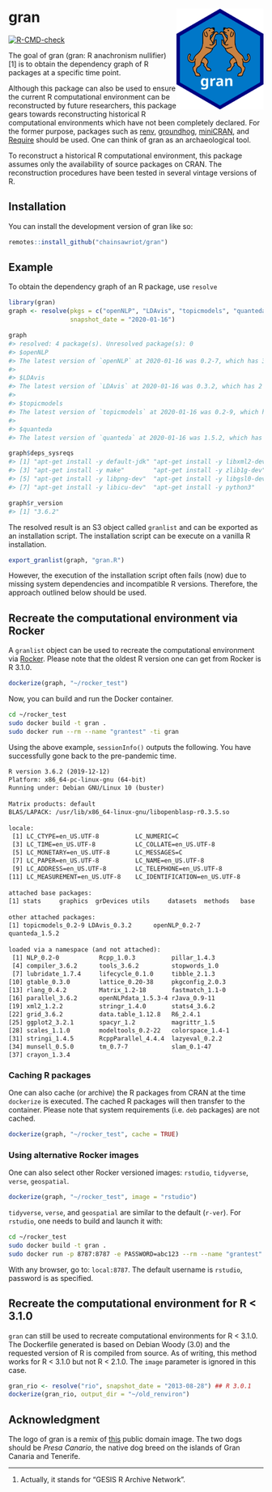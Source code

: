 
<!-- README.md is generated from README.Rmd. Please edit that file -->

# gran <img src="man/figures/gran_logo.svg" align="right" height="200" />

<!-- badges: start -->

[![R-CMD-check](https://github.com/chainsawriot/gran/actions/workflows/R-CMD-check.yaml/badge.svg)](https://github.com/chainsawriot/gran/actions/workflows/R-CMD-check.yaml)
<!-- badges: end -->

The goal of gran (gran: R anachronism nullifier) \[1\] is to obtain the
dependency graph of R packages at a specific time point.

Although this package can also be used to ensure the current R
computational environment can be reconstructed by future researchers,
this package gears towards reconstructing historical R computational
environments which have not been completely declared. For the former
purpose, packages such as [renv](https://github.com/rstudio/renv/),
[groundhog](https://github.com/CredibilityLab/groundhog),
[miniCRAN](https://github.com/andrie/miniCRAN), and
[Require](https://github.com/PredictiveEcology/Require) should be used.
One can think of gran as an archaeological tool.

To reconstruct a historical R computational environment, this package
assumes only the availability of source packages on CRAN. The
reconstruction procedures have been tested in several vintage versions
of R.

## Installation

You can install the development version of gran like so:

``` r
remotes::install_github("chainsawriot/gran")
```

## Example

To obtain the dependency graph of an R package, use `resolve`

``` r
library(gran)
graph <- resolve(pkgs = c("openNLP", "LDAvis", "topicmodels", "quanteda"),
                 snapshot_date = "2020-01-16")
```

``` r
graph
#> resolved: 4 package(s). Unresolved package(s): 0 
#> $openNLP
#> The latest version of `openNLP` at 2020-01-16 was 0.2-7, which has 3 unique dependencies (2 with no dependencies.)
#> 
#> $LDAvis
#> The latest version of `LDAvis` at 2020-01-16 was 0.3.2, which has 2 unique dependencies (2 with no dependencies.)
#> 
#> $topicmodels
#> The latest version of `topicmodels` at 2020-01-16 was 0.2-9, which has 7 unique dependencies (5 with no dependencies.)
#> 
#> $quanteda
#> The latest version of `quanteda` at 2020-01-16 was 1.5.2, which has 64 unique dependencies (34 with no dependencies.)
```

``` r
graph$deps_sysreqs
#> [1] "apt-get install -y default-jdk" "apt-get install -y libxml2-dev"
#> [3] "apt-get install -y make"        "apt-get install -y zlib1g-dev" 
#> [5] "apt-get install -y libpng-dev"  "apt-get install -y libgsl0-dev"
#> [7] "apt-get install -y libicu-dev"  "apt-get install -y python3"
```

``` r
graph$r_version
#> [1] "3.6.2"
```

The resolved result is an S3 object called `granlist` and can be
exported as an installation script. The installation script can be
execute on a vanilla R installation.

``` r
export_granlist(graph, "gran.R")
```

However, the execution of the installation script often fails (now) due
to missing system dependencies and incompatible R versions. Therefore,
the approach outlined below should be used.

## Recreate the computational environment via Rocker

A `granlist` object can be used to recreate the computational
environment via [Rocker](https://github.com/rocker-org/rocker). Please
note that the oldest R version one can get from Rocker is R 3.1.0.

``` r
dockerize(graph, "~/rocker_test")
```

Now, you can build and run the Docker container.

``` bash
cd ~/rocker_test
sudo docker build -t gran .
sudo docker run --rm --name "grantest" -ti gran
```

Using the above example, `sessionInfo()` outputs the following. You have
successfully gone back to the pre-pandemic time.

``` 
R version 3.6.2 (2019-12-12)
Platform: x86_64-pc-linux-gnu (64-bit)
Running under: Debian GNU/Linux 10 (buster)

Matrix products: default
BLAS/LAPACK: /usr/lib/x86_64-linux-gnu/libopenblasp-r0.3.5.so

locale:
 [1] LC_CTYPE=en_US.UTF-8          LC_NUMERIC=C                 
 [3] LC_TIME=en_US.UTF-8           LC_COLLATE=en_US.UTF-8       
 [5] LC_MONETARY=en_US.UTF-8       LC_MESSAGES=C                
 [7] LC_PAPER=en_US.UTF-8          LC_NAME=en_US.UTF-8          
 [9] LC_ADDRESS=en_US.UTF-8        LC_TELEPHONE=en_US.UTF-8     
[11] LC_MEASUREMENT=en_US.UTF-8    LC_IDENTIFICATION=en_US.UTF-8

attached base packages:
[1] stats     graphics  grDevices utils     datasets  methods   base     

other attached packages:
[1] topicmodels_0.2-9 LDAvis_0.3.2      openNLP_0.2-7     quanteda_1.5.2   

loaded via a namespace (and not attached):
 [1] NLP_0.2-0           Rcpp_1.0.3          pillar_1.4.3       
 [4] compiler_3.6.2      tools_3.6.2         stopwords_1.0      
 [7] lubridate_1.7.4     lifecycle_0.1.0     tibble_2.1.3       
[10] gtable_0.3.0        lattice_0.20-38     pkgconfig_2.0.3    
[13] rlang_0.4.2         Matrix_1.2-18       fastmatch_1.1-0    
[16] parallel_3.6.2      openNLPdata_1.5.3-4 rJava_0.9-11       
[19] xml2_1.2.2          stringr_1.4.0       stats4_3.6.2       
[22] grid_3.6.2          data.table_1.12.8   R6_2.4.1           
[25] ggplot2_3.2.1       spacyr_1.2          magrittr_1.5       
[28] scales_1.1.0        modeltools_0.2-22   colorspace_1.4-1   
[31] stringi_1.4.5       RcppParallel_4.4.4  lazyeval_0.2.2     
[34] munsell_0.5.0       tm_0.7-7            slam_0.1-47        
[37] crayon_1.3.4    
```

### Caching R packages

One can also cache (or archive) the R packages from CRAN at the time
`dockerize` is executed. The cached R packages will then transfer to the
container. Please note that system requirements (i.e. `deb` packages)
are not cached.

``` r
dockerize(graph, "~/rocker_test", cache = TRUE)
```

### Using alternative Rocker images

One can also select other Rocker versioned images: `rstudio`,
`tidyverse`, `verse`, `geospatial`.

``` r
dockerize(graph, "~/rocker_test", image = "rstudio")
```

`tidyverse`, `verse`, and `geospatial` are similar to the default
(`r-ver`). For `rstudio`, one needs to build and launch it with:

``` bash
cd ~/rocker_test
sudo docker build -t gran .
sudo docker run -p 8787:8787 -e PASSWORD=abc123 --rm --name "grantest" -ti gran
```

With any browser, go to: `local:8787`. The default username is
`rstudio`, password is as specified.

## Recreate the computational environment for R \< 3.1.0

`gran` can still be used to recreate computational environments for R \<
3.1.0. The Dockerfile generated is based on Debian Woody (3.0) and the
requested version of R is compiled from source. As of writing, this
method works for R \< 3.1.0 but not R \< 2.1.0. The `image` parameter is
ignored in this case.

``` r
gran_rio <- resolve("rio", snapshot_date = "2013-08-28") ## R 3.0.1
dockerize(gran_rio, output_dir = "~/old_renviron")
```

## Acknowledgment

The logo of gran is a remix of
[this](https://commons.wikimedia.org/wiki/File:Flag_of_the_Canary_Islands.svg)
public domain image. The two dogs should be *Presa Canario*, the native
dog breed on the islands of Gran Canaria and Tenerife.

-----

1.  Actually, it stands for “GESIS R Archive Network”.
